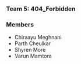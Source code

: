 ### Team 5: 404_Forbidden

### Members
- Chiraayu Meghnani
- Parth Cheulkar
- Shyren More
- Varun Mamtora